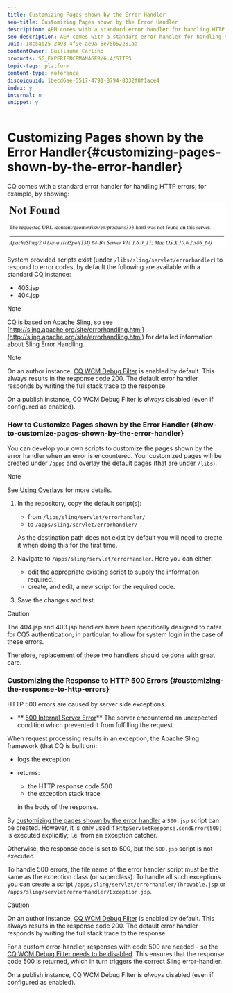 ```yaml
---
title: Customizing Pages shown by the Error Handler
seo-title: Customizing Pages shown by the Error Handler
description: AEM comes with a standard error handler for handling HTTP errors
seo-description: AEM comes with a standard error handler for handling HTTP errors
uuid: 18c5ab25-2493-4f9e-ae9a-5e75b52281aa
contentOwner: Guillaume Carlino
products: SG_EXPERIENCEMANAGER/6.4/SITES
topic-tags: platform
content-type: reference
discoiquuid: 1becd6ae-5517-4791-8794-8332f8f1ace4
index: y
internal: n
snippet: y
---
```


# Customizing Pages shown by the Error Handler{#customizing-pages-shown-by-the-error-handler}

CQ comes with a standard error handler for handling HTTP errors; for example, by showing:

![](assets/chlimage_1-68.png)

System provided scripts exist (under `/libs/sling/servlet/errorhandler`) to respond to error codes, by default the following are available with a standard CQ instance:

* 403.jsp
* 404.jsp

>[!NOTE]
>
>CQ is based on Apache Sling, so see [http://sling.apache.org/site/errorhandling.html](http://sling.apache.org/site/errorhandling.html) for detailed information about Sling Error Handling.

>[!NOTE]
>
>On an author instance, [CQ WCM Debug Filter](../../../sites/deploying/using/osgi-configuration-settings.md#daycqwcmdebugfilter) is enabled by default. This always results in the response code 200. The default error handler responds by writing the full stack trace to the response.
>
>On a publish instance, CQ WCM Debug Filter is *always* disabled (even if configured as enabled).

### How to Customize Pages shown by the Error Handler {#how-to-customize-pages-shown-by-the-error-handler}

You can develop your own scripts to customize the pages shown by the error handler when an error is encountered. Your customized pages will be created under `/apps` and overlay the default pages (that are under `/libs`).

>[!NOTE]
>
>See [Using Overlays](../../../sites/developing/using/overlays.md) for more details.

1. In the repository, copy the default script(s):

    * from `/libs/sling/servlet/errorhandler/`
    * to `/apps/sling/servlet/errorhandler/`

   As the destination path does not exist by default you will need to create it when doing this for the first time.

1. Navigate to `/apps/sling/servlet/errorhandler`. Here you can either:

    * edit the appropriate existing script to supply the information required.
    * create, and edit, a new script for the required code.

1. Save the changes and test.

>[!CAUTION]
>
>The 404.jsp and 403.jsp handlers have been specifically designed to cater for CQ5 authentication; in particular, to allow for system login in the case of these errors.
>
>Therefore, replacement of these two handlers should be done with great care.

### Customizing the Response to HTTP 500 Errors {#customizing-the-response-to-http-errors}

HTTP 500 errors are caused by server side exceptions.

* ** [500 Internal Server Error](http://www.w3.org/Protocols/rfc2616/rfc2616-sec10.html)** 
  The server encountered an unexpected condition which prevented it from fulfilling the request.

When request processing results in an exception, the Apache Sling framework (that CQ is built on):

* logs the exception
* returns:

    * the HTTP response code 500 
    * the exception stack trace

  in the body of the response.

By [customizing the pages shown by the error handler](#customizingthepagesshownbytheerrorhandler) a `500.jsp` script can be created. However, it is only used if `HttpServletResponse.sendError(500)` is executed explicitly; i.e. from an exception catcher.

Otherwise, the response code is set to 500, but the `500.jsp` script is not executed.

To handle 500 errors, the file name of the error handler script must be the same as the exception class (or superclass). To handle all such exceptions you can create a script `/apps/sling/servlet/errorhandler/Throwable.js`p or `/apps/sling/servlet/errorhandler/Exception.jsp`.

>[!CAUTION]
>
>On an author instance, [CQ WCM Debug Filter](../../../sites/deploying/using/osgi-configuration-settings.md#daycqwcmdebugfilter) is enabled by default. This always results in the response code 200. The default error handler responds by writing the full stack trace to the response.
>
>For a custom error-handler, responses with code 500 are needed - so the [CQ WCM Debug Filter needs to be disabled](../../../sites/deploying/using/osgi-configuration-settings.md#daycqwcmdebugfilter). This ensures that the response code 500 is returned, which in turn triggers the correct Sling error-handler.
>
>On a publish instance, CQ WCM Debug Filter is *always* disabled (even if configured as enabled).

